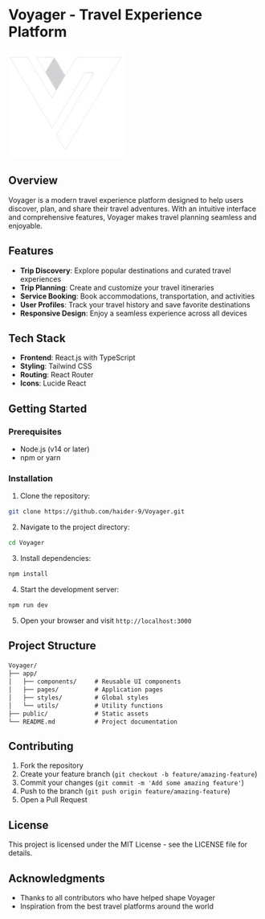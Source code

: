# Voyager - Travel Experience Platform

![Voyager Logo](/public/logo.png)

## Overview

Voyager is a modern travel experience platform designed to help users discover, plan, and share their travel adventures. With an intuitive interface and comprehensive features, Voyager makes travel planning seamless and enjoyable.

## Features

- **Trip Discovery**: Explore popular destinations and curated travel experiences
- **Trip Planning**: Create and customize your travel itineraries
- **Service Booking**: Book accommodations, transportation, and activities
- **User Profiles**: Track your travel history and save favorite destinations
- **Responsive Design**: Enjoy a seamless experience across all devices

## Tech Stack

- **Frontend**: React.js with TypeScript
- **Styling**: Tailwind CSS
- **Routing**: React Router
- **Icons**: Lucide React

## Getting Started

### Prerequisites

- Node.js (v14 or later)
- npm or yarn

### Installation

1. Clone the repository:
```bash
git clone https://github.com/haider-9/Voyager.git
```

2. Navigate to the project directory:
```bash
cd Voyager
```

3. Install dependencies:
```bash
npm install
```

4. Start the development server:
```bash
npm run dev
```

5. Open your browser and visit `http://localhost:3000`

## Project Structure

```
Voyager/
├── app/
│   ├── components/     # Reusable UI components
│   ├── pages/          # Application pages
│   ├── styles/         # Global styles
│   └── utils/          # Utility functions
├── public/             # Static assets
└── README.md           # Project documentation
```

## Contributing

1. Fork the repository
2. Create your feature branch (`git checkout -b feature/amazing-feature`)
3. Commit your changes (`git commit -m 'Add some amazing feature'`)
4. Push to the branch (`git push origin feature/amazing-feature`)
5. Open a Pull Request

## License

This project is licensed under the MIT License - see the LICENSE file for details.

## Acknowledgments

- Thanks to all contributors who have helped shape Voyager
- Inspiration from the best travel platforms around the world
